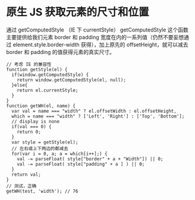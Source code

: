 # 原生 JS 获取元素的尺寸和位置
通过 getComputedStyle （IE 下 currentStyle）
getComputedStyle 这个函数主要提供给我们元素 border 和 padding 宽度在内的一系列值（仍然不要妄想通过 element.style.border-width 获得），加上原先的 offsetHeight，就可以减去 border 和 padding 的值获得元素的真实尺寸。

```
// 考虑 IE 的兼容性
function getStyle(el) { 
  if(window.getComputedStyle) { 
    return window.getComputedStyle(el, null); 
  }else{ 
    return el.currentStyle; 
  } 
} 
function getWH(el, name) { 
  var val = name === "width" ? el.offsetWidth : el.offsetHeight, 
  which = name === "width" ? ['Left', 'Right'] : ['Top', 'Bottom']; 
  // display is none 
  if(val === 0) { 
    return 0; 
  } 
  var style = getStyle(el);
  // 左右或上下两边的都减去
  for(var i = 0, a; a = which[i++];) { 
    val -= parseFloat( style["border" + a + "Width"]) || 0; 
    val -= parseFloat( style["padding" + a ] ) || 0; 
  } 
  return val; 
}
// 测试，正确
getWH(test, 'width'); // 76
```